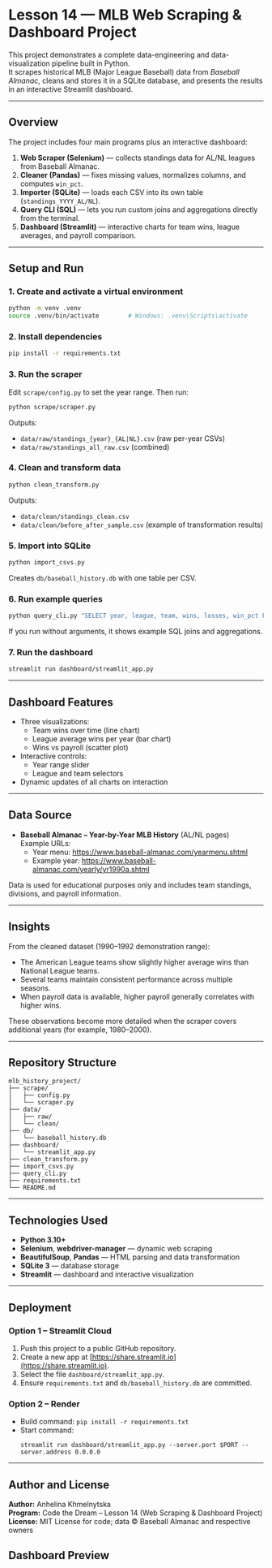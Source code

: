 # Lesson 14 — MLB Web Scraping & Dashboard Project

This project demonstrates a complete data-engineering and data-visualization pipeline built in Python.  
It scrapes historical MLB (Major League Baseball) data from *Baseball Almanac*, cleans and stores it in a SQLite database, and presents the results in an interactive Streamlit dashboard.

---

## Overview

The project includes four main programs plus an interactive dashboard:

1. **Web Scraper (Selenium)** — collects standings data for AL/NL leagues from Baseball Almanac.  
2. **Cleaner (Pandas)** — fixes missing values, normalizes columns, and computes `win_pct`.  
3. **Importer (SQLite)** — loads each CSV into its own table (`standings_YYYY_AL/NL`).  
4. **Query CLI (SQL)** — lets you run custom joins and aggregations directly from the terminal.  
5. **Dashboard (Streamlit)** — interactive charts for team wins, league averages, and payroll comparison.

---

## Setup and Run

### 1. Create and activate a virtual environment
```bash
python -m venv .venv
source .venv/bin/activate        # Windows: .venv\Scripts\activate
```

### 2. Install dependencies
```bash
pip install -r requirements.txt
```

### 3. Run the scraper
Edit `scrape/config.py` to set the year range. Then run:
```bash
python scrape/scraper.py
```

Outputs:
- `data/raw/standings_{year}_{AL|NL}.csv` (raw per-year CSVs)
- `data/raw/standings_all_raw.csv` (combined)

### 4. Clean and transform data
```bash
python clean_transform.py
```

Outputs:
- `data/clean/standings_clean.csv`
- `data/clean/before_after_sample.csv` (example of transformation results)

### 5. Import into SQLite
```bash
python import_csvs.py
```

Creates `db/baseball_history.db` with one table per CSV.

### 6. Run example queries
```bash
python query_cli.py "SELECT year, league, team, wins, losses, win_pct FROM standings_clean ORDER BY year, league, win_pct DESC LIMIT 10;"
```

If you run without arguments, it shows example SQL joins and aggregations.

### 7. Run the dashboard
```bash
streamlit run dashboard/streamlit_app.py
```

---

## Dashboard Features

- Three visualizations:
  - Team wins over time (line chart)
  - League average wins per year (bar chart)
  - Wins vs payroll (scatter plot)
- Interactive controls:
  - Year range slider
  - League and team selectors
- Dynamic updates of all charts on interaction

---

## Data Source

- **Baseball Almanac – Year-by-Year MLB History** (AL/NL pages)  
  Example URLs:  
  - Year menu: https://www.baseball-almanac.com/yearmenu.shtml  
  - Example year: https://www.baseball-almanac.com/yearly/yr1990a.shtml  

Data is used for educational purposes only and includes team standings, divisions, and payroll information.

---

## Insights

From the cleaned dataset (1990–1992 demonstration range):

- The American League teams show slightly higher average wins than National League teams.  
- Several teams maintain consistent performance across multiple seasons.  
- When payroll data is available, higher payroll generally correlates with higher wins.  

These observations become more detailed when the scraper covers additional years (for example, 1980–2000).

---

## Repository Structure

```
mlb_history_project/
├── scrape/
│   ├── config.py
│   └── scraper.py
├── data/
│   ├── raw/
│   └── clean/
├── db/
│   └── baseball_history.db
├── dashboard/
│   └── streamlit_app.py
├── clean_transform.py
├── import_csvs.py
├── query_cli.py
├── requirements.txt
└── README.md
```

---

## Technologies Used

- **Python 3.10+**
- **Selenium**, **webdriver-manager** — dynamic web scraping  
- **BeautifulSoup**, **Pandas** — HTML parsing and data transformation  
- **SQLite 3** — database storage  
- **Streamlit** — dashboard and interactive visualization  

---

## Deployment

### Option 1 – Streamlit Cloud
1. Push this project to a public GitHub repository.  
2. Create a new app at [https://share.streamlit.io](https://share.streamlit.io).  
3. Select the file `dashboard/streamlit_app.py`.  
4. Ensure `requirements.txt` and `db/baseball_history.db` are committed.

### Option 2 – Render
- Build command: `pip install -r requirements.txt`  
- Start command:  
  ```
  streamlit run dashboard/streamlit_app.py --server.port $PORT --server.address 0.0.0.0
  ```

---

## Author and License

**Author:** Anhelina Khmelnytska  
**Program:** Code the Dream – Lesson 14 (Web Scraping & Dashboard Project)  
**License:** MIT License for code; data © Baseball Almanac and respective owners


## Dashboard Preview
